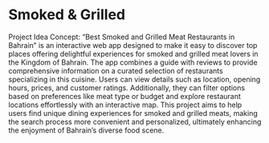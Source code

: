 # Smoked & Grilled

Project Idea
Concept: “Best Smoked and Grilled Meat Restaurants in Bahrain” is an interactive web app designed to make it easy to discover top places offering delightful experiences for smoked and grilled meat lovers in the Kingdom of Bahrain. The app combines a guide with reviews to provide comprehensive information on a curated selection of restaurants specializing in this cuisine. Users can view details such as location, opening hours, prices, and customer ratings. Additionally, they can filter options based on preferences like meat type or budget and explore restaurant locations effortlessly with an interactive map.
This project aims to help users find unique dining experiences for smoked and grilled meats, making the search process more convenient and personalized, ultimately enhancing the enjoyment of Bahrain’s diverse food scene.